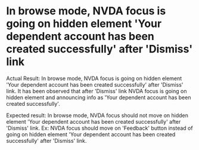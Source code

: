 
# In browse mode, NVDA focus is going on hidden element 'Your dependent account has been created successfully' after 'Dismiss' link

Actual Result:
In browse mode, NVDA focus is going on hidden element 'Your dependent account has been created successfully' after 'Dismiss' link.
It has been observed that after 'Dismiss' link NVDA focus is going on hidden element and announcing info as 'Your dependent account has been created successfully'.

Expected result:
In browse mode, NVDA focus should not move on hidden element 'Your dependent account has been created successfully' after 'Dismiss' link.
Ex: NVDA focus should move on 'Feedback' button instead of going on hidden element 'Your dependent account has been created successfully' after 'Dismiss' link.

        